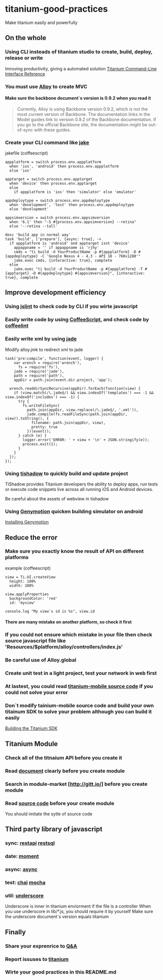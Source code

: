 titanium-good-practices
=======================

Make titanium easily and powerfully

## On the whole
### Using CLI insteads of titanium studio to create, build, deploy, release or write
Imroving productivity, giving a automated solution
[Titanium Command-Line Interface Reference](http://docs.appcelerator.com/titanium/3.0/#!/guide/Titanium_Command-Line_Interface_Reference)

### You must use [Alloy](http://docs.appcelerator.com/titanium/3.0/#!/guide/Alloy_Quick_Start) to create MVC

#### Make sure the backbone document`s version is 0.9.2 when you read it
>Currently, Alloy is using Backbone version 0.9.2, which is not the most current version of Backbone. The documentation links in the Model guides link to version 0.9.2 of the Backbone documentation. If you go to the official Backbone site, the documentation might be out-of-sync with these guides.

### Create your CLI command like [jake](https://github.com/jakejs/jake)
jakefile (coffeescript)
```
appplatform = switch process.env.appplatform
  when 'ios', 'android' then process.env.appplatform
  else 'ios'

apptarget = switch process.env.apptarget
  when 'device' then process.env.apptarget
  else
    if appplatform is 'ios' then 'simulator' else 'emulator'

appdeploytype = switch process.env.appdeploytype
  when 'development', 'test' then process.env.appdeploytype
  else 'development'

appsimversion = switch process.env.appsimversion
  when '6.1' then "-S #{process.env.appsimversion} --retina"
  else '--retina --tall'

desc 'build app in normal way'
task 'build', ['prepare'], {async: true}, ->
  if appplatform is 'android' and apptarget isnt 'device'
    appappname = '' if appappname is 'rjhy'
    cmds = "ti build -d YourProductName -p #{appplatform} -D #{appdeploytype} -C 'Google Nexus 4 - 4.3 - API 18 - 768x1280'"
    jake.exec cmds, {interactive: true}, complete
  else
    jake.exec "ti build -d YourProductName -p #{appplatform} -T #{apptarget} -D #{appdeploytype} #{appsimversion}", {interactive: true}, complete
```

## Improve development efficiency
### Using [jslint](https://github.com/reid/node-jslint) to check code by CLI if you wirte javascript 

### Easily write code by using [CoffeeScript](http://coffeescript.org/), and check code by [coffeelint](http://www.coffeelint.org/)

### Easily write xml by using [jade](https://github.com/jadejs/jade)
Modify alloy.jmk to redirect xml to jade
```
task('pre:compile', function(event, logger) {
    var wrench = require('wrench'),
      fs = require('fs'),
    jade = require('jade'),
    path = require('path'),
    appDir = path.join(event.dir.project, 'app');

  wrench.readdirSyncRecursive(appDir).forEach(function(view) {
    if (view.match(/\.jade$/) && view.indexOf('templates') === -1 && view.indexOf('includes') === -1) {
      try {
        fs.writeFileSync(
          path.join(appDir, view.replace(/\.jade$/, '.xml')),
          jade.compile(fs.readFileSync(path.join(appDir, view)).toString(), {
            filename: path.join(appDir, view),
            pretty: true
          })(event));
      } catch (e) {
        logger.error('ERROR: ' + view + '\n' + JSON.stringify(e));
        process.exit(1);
      }
    }
  });
});
```

### Using [tishadow](https://github.com/dbankier/TiShadow) to quickly build and update project
TiShadow provides Titanium developers the ability to deploy apps, run tests or execute code snippets live across all running iOS and Android devices.

Be careful about the assets of webview in tishadow

### Using [Genymotion](http://www.genymotion.com/) quicken building simulator on android 
[Installing Genymotion](http://docs.appcelerator.com/titanium/3.0/#!/guide/Installing_Genymotion)


## Reduce the error
### Make sure you exactly know the result of API on different platforms
example (coffeescript)
```
view = Ti.UI.createView
  height: 100%
  width: 100%

view.applyProperties
  backgroundColor: 'red'
  id: 'myview'
 
console.log "My view`s id is %s", view.id

```
#### There are many mistake on another platform, so check it first

### If you could not ensure which mistake in your file then check source javascript file like 'Resources/$platform/alloy/controllers/index.js'

### Be careful use of Alloy.global

### Create unit test in a light project, test your network in web first 

### At lastest, you could read [titanium-mobile source code](https://github.com/appcelerator/titanium_mobile) if you could not solve your error

### Don`t modify tainium-mobile source code and build your own titainum SDK to solve your problem although you can build it easily
[Building the Titanium SDK](http://docs.appcelerator.com/titanium/3.0/#!/guide/Building_the_Titanium_SDK_From_Source)


## Titanium Module
### Check all of the titnaium API before you create it

### Read [document](http://docs.appcelerator.com/titanium/3.0/#!/guide/Using_a_Module) clearly before you create module

### Search in module-market [http://gitt.io/] before you create module

### Read [source code](https://github.com/appcelerator/titanium_modules) before your create module
You should imitate the sytle of source code

## Third party library of javascript
### sync: [restapi](https://github.com/viezel/napp.alloy.adapter.restapi) [restsql](https://github.com/viezel/napp.alloy.adapter.restsql)

### date: [moment](https://github.com/moment/moment)

### async: [async](https://github.com/caolan/async)

### test: [chai](https://github.com/chaijs/chai) [mocha](https://github.com/mochajs/mocha)

### util: [underscore](http://underscorejs.org/)
Underscore is inner in titanium enviorment if the file is a controller
When you use underscore in lib/*.js, you should require it by yourself
Make sure the underscore document`s version equals titanium


## Finally
### Share your exprenrice to [Q&A](http://developer.appcelerator.com/questions/newest)

### Report issuses to [titanium](https://jira.appcelerator.org/)

### Wirte your good practices in this README.md
